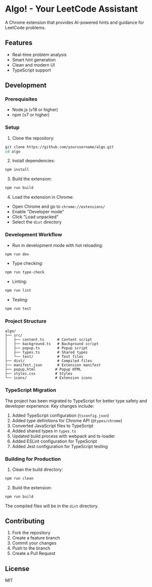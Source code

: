 # Algo! - Your LeetCode Assistant

A Chrome extension that provides AI-powered hints and guidance for LeetCode problems.

## Features

- Real-time problem analysis
- Smart hint generation
- Clean and modern UI
- TypeScript support

## Development

### Prerequisites

 - Node.js (v18 or higher)
- npm (v7 or higher)

### Setup

1. Clone the repository:
```bash
git clone https://github.com/yourusername/algo.git
cd algo
```

2. Install dependencies:
```bash
npm install
```

3. Build the extension:
```bash
npm run build
```

4. Load the extension in Chrome:
- Open Chrome and go to `chrome://extensions/`
- Enable "Developer mode"
- Click "Load unpacked"
- Select the `dist` directory

### Development Workflow

- Run in development mode with hot reloading:
```bash
npm run dev
```

- Type checking:
```bash
npm run type-check
```

- Linting:
```bash
npm run lint
```

- Testing:
```bash
npm run test
```

### Project Structure

```
algo/
├── src/
│   ├── content.ts      # Content script
│   ├── background.ts   # Background script
│   ├── popup.ts        # Popup script
│   ├── types.ts        # Shared types
│   └── test/           # Test files
├── dist/               # Compiled files
├── manifest.json       # Extension manifest
├── popup.html         # Popup HTML
├── styles.css         # Styles
└── icons/             # Extension icons
```

### TypeScript Migration

The project has been migrated to TypeScript for better type safety and developer experience. Key changes include:

1. Added TypeScript configuration (`tsconfig.json`)
2. Added type definitions for Chrome API (`@types/chrome`)
3. Converted JavaScript files to TypeScript
4. Added shared types in `types.ts`
5. Updated build process with webpack and ts-loader
6. Added ESLint configuration for TypeScript
7. Added Jest configuration for TypeScript testing

### Building for Production

1. Clean the build directory:
```bash
npm run clean
```

2. Build the extension:
```bash
npm run build
```

The compiled files will be in the `dist` directory.

## Contributing

1. Fork the repository
2. Create a feature branch
3. Commit your changes
4. Push to the branch
5. Create a Pull Request

## License

MIT 